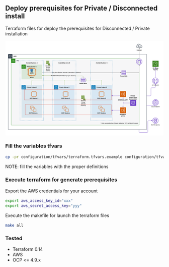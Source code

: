 ## Deploy prerequisites for Private / Disconnected install

Terraform files for deploy the prerequisites for Disconnected / Private installation

<img align="center" width="950" src="../docs/pics/disconnected.png">

### Fill the variables tfvars

```bash
cp -pr configuration/tfvars/terraform.tfvars.example configuration/tfvars/terraform.tfvars
```

NOTE: fill the variables with the proper definitions

### Execute terraform for generate prerequisites

Export the AWS credentials for your account

```bash
export aws_access_key_id="xxx"
export aws_secret_access_key="yyy"
```

Execute the makefile for launch the terraform files

```bash
make all
```

### Tested

* Terraform 0.14
* AWS
* OCP <= 4.9.x
